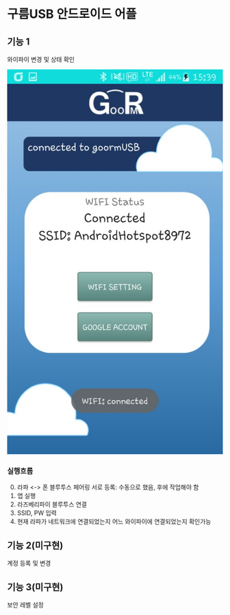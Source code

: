 # 구름USB 안드로이드 어플

## 기능 1
와이파이 변경 및 상태 확인

![APP_WIFI](./images/app_wifi.jpeg)

### 실행흐름

0. 라파 <-> 폰 블루투스 페어링 서로 등록: 수동으로 했음, 후에 작업해야 함
1. 앱 실행
2. 라즈베리파이 블루투스 연결
3. SSID, PW 입력
4. 현재 라파가 네트워크에 연결되었는지 어느 와이파이에 연결되었는지 확인가능

## 기능 2(미구현)
계정 등록 및 변경

## 기능 3(미구현)
보안 레벨 설정

